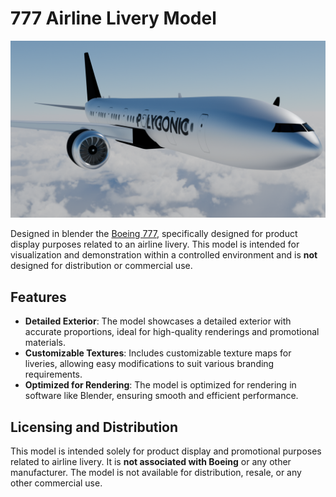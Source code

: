 # 777 Airline Livery Model
![777](airplane.png)

Designed in blender the [Boeing 777](https://www.boeing.com/commercial/777), specifically designed for product display purposes related to an airline livery. This model is intended for visualization and demonstration within a controlled environment and is **not** designed for distribution or commercial use.

## Features

- **Detailed Exterior**: The model showcases a detailed exterior with accurate proportions, ideal for high-quality renderings and promotional materials.
- **Customizable Textures**: Includes customizable texture maps for liveries, allowing easy modifications to suit various branding requirements.
- **Optimized for Rendering**: The model is optimized for rendering in software like Blender, ensuring smooth and efficient performance.

## Licensing and Distribution

This model is intended solely for product display and promotional purposes related to airline livery. It is **not associated with Boeing** or any other manufacturer. The model is not available for distribution, resale, or any other commercial use.
